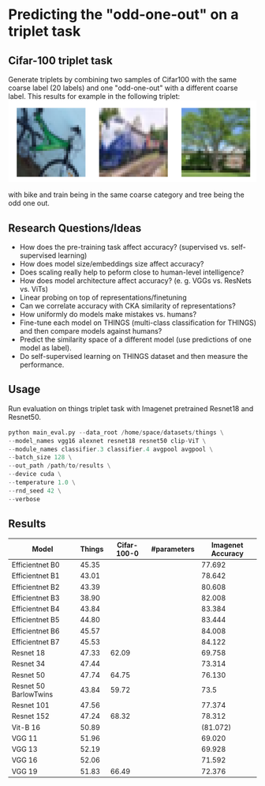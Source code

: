 
# Predicting the "odd-one-out" on a triplet task

## Cifar-100 triplet task
Generate triplets by combining two samples of Cifar100 with the same coarse label (20 labels) and one "odd-one-out" 
with a different coarse label. This results for example in the following triplet:
![](images/cifar_triplet_0.png)

with bike and train being in the same coarse category and tree being the odd one out.


## Research Questions/Ideas
* How does the pre-training task affect accuracy? (supervised vs. self-supervised learning)
* How does model size/embeddings size affect accuracy?
* Does scaling really help to peform close to human-level intelligence?
* How does model architecture affect accuracy? (e. g. VGGs vs. ResNets vs. ViTs)
* Linear probing on top of representations/finetuning
* Can we correlate accuracy with CKA similarity of representations?
* How uniformly do models make mistakes vs. humans?
* Fine-tune each model on THINGS (multi-class classification for THINGS) and then compare models against humans?
* Predict the similarity space of a different model (use predictions of one model as label).
* Do self-supervised learning on THINGS dataset and then measure the performance.

## Usage

Run evaluation on things triplet task with Imagenet pretrained Resnet18 and Resnet50.

```python
python main_eval.py --data_root /home/space/datasets/things \
--model_names vgg16 alexnet resnet18 resnet50 clip-ViT \
--module_names classifier.3 classifier.4 avgpool avgpool \
--batch_size 128 \
--out_path /path/to/results \
--device cuda \
--temperature 1.0 \
--rnd_seed 42 \
--verbose
```

## Results
| Model                 | Things | Cifar-100-0 | #parameters | Imagenet Accuracy |
|-----------------------|--------|-------------|-------------|-------------------|
| Efficientnet B0       | 45.35  |             |             | 77.692            |
| Efficientnet B1       | 43.01  |             |             | 78.642            |
| Efficientnet B2       | 43.39  |             |             | 80.608            |
| Efficientnet B3       | 38.90  |             |             | 82.008            |
| Efficientnet B4       | 43.84  |             |             | 83.384            |
| Efficientnet B5       | 44.80  |             |             | 83.444            |
| Efficientnet B6       | 45.57  |             |             | 84.008            |
| Efficientnet B7       | 45.53  |             |             | 84.122            |
| Resnet 18             | 47.33  | 62.09       |             | 69.758            |
| Resnet 34             | 47.44  |             |             | 73.314            |
| Resnet 50             | 47.74  | 64.75       |             | 76.130            |
| Resnet 50 BarlowTwins | 43.84  | 59.72       |             | 73.5              |
| Resnet 101            | 47.56  |             |             | 77.374            |
| Resnet 152            | 47.24  | 68.32       |             | 78.312            |
| Vit-B 16              | 50.89  |             |             | (81.072)          |
| VGG 11                | 51.96  |             |             | 69.020            |
| VGG 13                | 52.19  |             |             | 69.928            |
| VGG 16                | 52.06  |             |             | 71.592            |
| VGG 19                | 51.83  | 66.49       |             | 72.376            |
